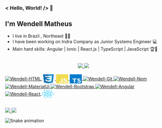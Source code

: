### < Hello, World! /> 👋
## I'm Wendell Matheus
- I live in Brazil , Northeast :cactus::palm_tree:
- I have been working on Indra Company as Junior Systems Engineer :computer:
- Main hard skills: Angular | Ionic | React.js | TypeScript | JavaScript :trophy::dart:
<br>

<div align="center">
  <a href="https://github.com/WendellMatheus">
  <img height="180em" src="https://github-readme-stats.vercel.app/api?username=WendellMatheus&show_icons=true&theme=tokyonight&include_all_commits=true&count_private=true"/>
  <img height="180em" src="https://github-readme-stats.vercel.app/api/top-langs/?username=WendellMatheus&layout=compact&langs_count=7&theme=tokyonight"/>
</div>  
  <br>
<div style="display: inline_block">
  

   <img align="center" alt="Wendell-HTML" height="30" width="40" src="https://cdn.jsdelivr.net/gh/devicons/devicon/icons/html5/html5-original.svg">
  <img align="center" alt="Wendell-CSS" height="30" width="40" src="https://raw.githubusercontent.com/devicons/devicon/master/icons/css3/css3-original.svg">
  <img align="center" alt="Wendell-Js" height="30" width="40" src="https://raw.githubusercontent.com/devicons/devicon/master/icons/javascript/javascript-plain.svg">
  <img align="center" alt="Wendell-Ts" height="30" width="40" src="https://raw.githubusercontent.com/devicons/devicon/master/icons/typescript/typescript-plain.svg">
  <img align="center" alt="Wendell-Git" height="30" width="40" src="https://raw.githubusercontent.com/jmnote/z-icons/master/svg/git.svg">
  <img align="center" alt="Wendell-Npm" height="30" width="40" src="https://cdn.jsdelivr.net/gh/devicons/devicon/icons/npm/npm-original-wordmark.svg">
  <img align="center" alt="Wendell-MaterialUi" height="30" width="40" src="https://cdn.jsdelivr.net/gh/devicons/devicon/icons/materialui/materialui-original.svg">  
  <img align="center" alt="Wendell-Bootstrap" height="30" width="40" src="https://cdn.jsdelivr.net/gh/devicons/devicon/icons/bootstrap/bootstrap-original.svg">  
  <img align="center" alt="Wendell-Angular" height="30" width="40" src="https://cdn.jsdelivr.net/gh/devicons/devicon/icons/angularjs/angularjs-original.svg">
  <img align="center" alt="Wendell-React" height="30" width="40" src="https://cdn.jsdelivr.net/gh/devicons/devicon/icons/ionic/ionic-original.svg"> 
  <img align="center" alt="Wendell-React" height="30" width="40" src="https://raw.githubusercontent.com/devicons/devicon/master/icons/react/react-original.svg">  
  
  ##
 
<div> 
  <a href = "mailto:wendellmatheus77@gmail.com"><img src="https://img.shields.io/badge/-Gmail-%23333?style=for-the-badge&logo=gmail&logoColor=white" target="_blank">
 <a href="https://www.linkedin.com/in/wendell-matheus-8018721ab" target="_blank"><img src="https://img.shields.io/badge/-LinkedIn-%230077B5?style=for-the-badge&logo=linkedin&logoColor=white" target="_blank"></a> 
 
  ![Snake animation](https://github.com/WendellMatheus/blob/output/github-contribution-grid-snake.svg)
 
</div>
